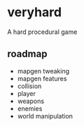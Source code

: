 # veryhard
A hard procedural game

## roadmap

- mapgen tweaking
- mapgen features
- collision
- player
- weapons
- enemies
- world manipulation
